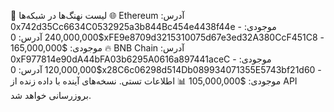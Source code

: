 👑 لیست نهنگ‌ها در شبکه‌ها
🌐 Ethereum
آدرس: 0x742d35Cc6634C0532925a3b844Bc454e4438f44e - موجودی: $240,000,000
آدرس: 0xFE9e8709d3215310075d67e3ed32A380CcF451C8 - موجودی: $165,000,000
🔥 BNB Chain
آدرس: 0xF977814e90dA44bFA03b6295A0616a897441aceC - موجودی: $120,000,000
آدرس: 0x28C6c06298d514Db089934071355E5743bf21d60 - موجودی: $105,000,000
📊 اطلاعات تستی. نسخه‌های آینده با داده زنده از API بروزرسانی خواهد شد.
